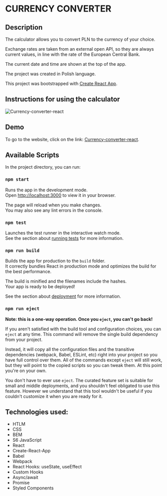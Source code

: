 # CURRENCY CONVERTER

## Description

The calculator allows you to convert PLN to the currency of your choice.

Exchange rates are taken from an external open API, so they are always current values, in line with the rate of the European Central Bank.

The current date and time are shown at the top of the app.

The project was created in Polish language.

This project was bootstrapped with [Create React App](https://github.com/facebook/create-react-app).

## Instructions for using the calculator

![Currency-converter-react](https://i.imgur.com/ouQv0tl.gif)

## Demo
To go to the website, click on the link: [Currency-converter-react](https://alicjakoziolek.github.io/currency-converter-react).

## Available Scripts

In the project directory, you can run:

### `npm start`

Runs the app in the development mode.\
Open [http://localhost:3000](http://localhost:3000) to view it in your browser.

The page will reload when you make changes.\
You may also see any lint errors in the console.

### `npm test`

Launches the test runner in the interactive watch mode.\
See the section about [running tests](https://facebook.github.io/create-react-app/docs/running-tests) for more information.

### `npm run build`

Builds the app for production to the `build` folder.\
It correctly bundles React in production mode and optimizes the build for the best performance.

The build is minified and the filenames include the hashes.\
Your app is ready to be deployed!

See the section about [deployment](https://facebook.github.io/create-react-app/docs/deployment) for more information.

### `npm run eject`

**Note: this is a one-way operation. Once you `eject`, you can't go back!**

If you aren't satisfied with the build tool and configuration choices, you can `eject` at any time. This command will remove the single build dependency from your project.

Instead, it will copy all the configuration files and the transitive dependencies (webpack, Babel, ESLint, etc) right into your project so you have full control over them. All of the commands except `eject` will still work, but they will point to the copied scripts so you can tweak them. At this point you're on your own.

You don't have to ever use `eject`. The curated feature set is suitable for small and middle deployments, and you shouldn't feel obligated to use this feature. However we understand that this tool wouldn't be useful if you couldn't customize it when you are ready for it.

## Technologies used:
- HTLM
- CSS
- BEM
- S6 JavaScript
- React
- Create-React-App
- Babel
- Webpack
- React Hooks: useState, useEffect
- Custom Hooks
- Async/await
- Promise
- Styled Components

